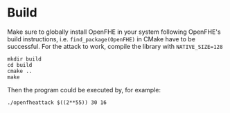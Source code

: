 # Build

Make sure to globally install OpenFHE in your system following OpenFHE's build instructions, i.e. `find_package(OpenFHE)` in CMake have to be successful. For the attack to work, compile the library with `NATIVE_SIZE=128`

```
mkdir build
cd build
cmake ..
make
```
Then the program could be executed by, for example:

```./openfheattack $((2**55)) 30 16```
